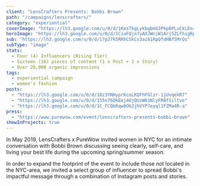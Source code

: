 ```yaml
---
client: "LensCrafters Presents: Bobbi Brown"
path: "/campaigns/lenscrafters/"
category: "experiential"
coverImage: "https://lh3.google.com/u/0/d/1KesTkgLykbgbmG3Pkp6PLuCkLEnrZQ2j"
heroImage: "https://lh3.google.com/u/0/d/1CiaFQjn7yAXJWnjW1Arj5ZLFhigRphrv"
sub: "https://lh3.google.com/u/0/d/17p27k5RRhCSkCs3ai61RpQfdHBfSMrQs"
subType: "image"
stats:
  - Four (4) Influencers (Rising Tier)
  - Sixteen (16) pieces of content (1 x Post + 1 x Story)
  - Over 20,000 organic impressions
tags:
  - experiential campaign
  - women's fashion
posts:
  - "https://lh3.google.com/u/0/d/18z3YNHyprKcoLKQFhFGlzr-1jUvqekR7"
  - "https://lh3.google.com/u/0/d/155n76DkEmj4UjQUzW61NlyFR8fSiltve"
  - "https://lh3.google.com/u/0/d/1C_FCQbRqw8Ob2jhVYP7eyql1FZMa4R-a"
press:
  - "https://www.purewow.com/event/lenscrafters-presents-bobbi-brown"
showInProjects: true
---
```


In May 2019, LensCrafters x PureWow invited women in NYC for an intimate conversation with Bobbi Brown discussing seeing clearly, self-care, and living your best life during the upcoming spring/summer season.

In order to expand the footprint of the event to include those not located in the NYC-area, we invited a select group of influencer to spread Bobbi's impactful message through a combination of Instagram posts and stories.
